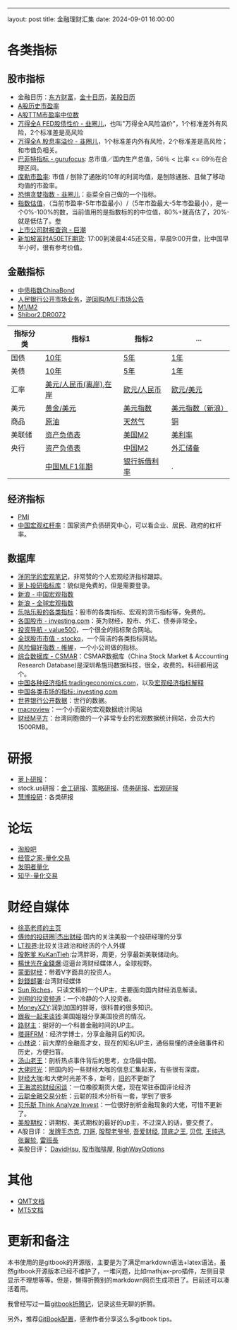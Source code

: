 ---
layout: post
title: 金融理财汇集
date: 2024-09-01 16:00:00

# 各类指标

## 股市指标

- 金融日历：[东方财富](https://data.eastmoney.com/cjrl/default.html)，[金十日历](https://rili.jin10.com/)，[美股日历](https://www.dailyfxasia.com/calendar)
- [A股历史市盈率](https://eniu.com/)
- [A股TTM市盈率中位数](https://legulegu.com/stockdata/a-ttm-lyr)
- [万得全A FED股债性价 - 韭圈儿](https://funddb.cn/site/fed)，也叫"万得全A风险溢价"，1个标准差外有风险，2个标准差是高风险
- [万得全A 股息率溢价 - 韭圈儿](https://funddb.cn/site/fed)，1个标准差内外有风险，2个标准差是高风险；和市值负相关。
- [巴菲特指标 - gurufocus](https://www.gurufocus.cn/indicator/global_market_valuation/CHN): 总市值／国内生产总值，56％ < 比率 <= 69％在合理区间。
- [席勒市盈率](https://www.gurufocus.cn/indicator/shiller_pe_chn): 市值 / 刨除了通胀的10年的利润均值，是刨除通胀、且做了移动均值的市盈率。
- [恐惧贪婪指数 - 韭圈儿](https://funddb.cn/tool/fear)：韭菜全自己做的一个指标。
- [指数估值](https://funddb.cn/site/index)，（当前市盈率-5年市盈最小）/（5年市盈最大-5年市盈最小），是一个0%-100%的数，当前值用的是指数标的的中位值，80%+就高估了，20%-就是低估了。[参](https://www.bilibili.com/video/BV1se4y1U7o6)
- [上市公司财报查询 - 巨潮](http://www.cninfo.com.cn/new/commonUrl/pageOfSearch?url=disclosure/list/search&lastPage=index)
- [新加坡富时A50ETF期货](https://cn.investing.com/indices/china-a50-chart): 17:00到凌晨4:45还交易，早晨9:00开盘，比中国早半小时，很有参考价值。

## 金融指标

- [中债指数ChinaBond](https://yield.chinabond.com.cn/cbweb-mn/indices/single_index_query?locale=zh_CN)
- [人民银行公开市场业务](http://www.pbc.gov.cn/zhengcehuobisi/125207/125213/125431/index.html)，[逆回购/MLF市场公告](http://www.pbc.gov.cn/zhengcehuobisi/125207/125213/125431/125475/index.html)
- [M1/M2](http://value500.com/M1.asp)
- [Shibor](https://www.shibor.org/shibor/shibortrend/)[2](http://value500.com/Shibor.asp),[DR007](https://www.chinamoney.com.cn/chinese/mkdatapm/)[2](https://www.chinamoney.com.cn/chinese/bkfrr/)



| 指标分类| 指标1    | 指标2 | ... | 
| ----   |----     |----   |---- |
| 国债    |[10年](https://cn.investing.com/rates-bonds/china-10-year-bond-yield) | [5年](https://cn.investing.com/rates-bonds/china-5-year-bond-yield)| [1年](https://cn.investing.com/rates-bonds/china-1-year-bond-yield)|
| 美债   | [10年](https://cn.investing.com/rates-bonds/u.s.-10-year-bond-yield)|[5年](https://cn.investing.com/rates-bonds/u.s.-5-year-bond-yield)|[1年](https://cn.investing.com/rates-bonds/u.s.-1-year-bond-yield)|
| 汇率   | [美元/人民币(离岸)](https://cn.investing.com/currencies/usd-cny),[在岸](https://finance.sina.com.cn/money/forex/hq/USDCNY.shtml)|  [欧元/人民币](https://cn.investing.com/currencies/eur-cnh) | [欧元/美元](https://cn.investing.com/currencies/eur-usd) | 
| 美元   | [黄金/美元](https://cn.investing.com/currencies/xau-usd) |[美元指数](https://cn.investing.com/indices/usdollar) | [美元指数（新浪）](https://finance.sina.com.cn/money/forex/hq/DINIW.shtml) |
| 商品   | [原油](https://www.dailyfxasia.com/crude-oil) | [天然气](https://www.dailyfxasia.com/natural-gas) |[铜](https://www.dailyfxasia.com/copper-price)| 
| 美联储 | [资产负债表](https://zh.tradingeconomics.com/united-states/central-bank-balance-sheet)| [美国M2](https://zh.tradingeconomics.com/united-states/money-supply-m2)|[美利率](https://zh.tradingeconomics.com/united-states/interest-rate)  |
| 央行    |[资产负债表](https://zh.tradingeconomics.com/china/central-bank-balance-sheet) |[中国M2](https://zh.tradingeconomics.com/china/money-supply-m2) |[外汇储备](https://zh.tradingeconomics.com/china/foreign-exchange-reserves) |
|        |[中国MLF1年期](https://zh.tradingeconomics.com/china/1-year-mlf-rate)|[银行拆借利率](https://zh.tradingeconomics.com/china/interbank-rate) |   .  |




## 经济指标

- [PMI](https://legulegu.com/stockdata/pmi)
- [中国宏观杠杆率](http://114.115.232.154:8080/)：国家资产负债研究中心，可以看企业、居民、政府的杠杆率。

## 数据库

- [洋同学的宏观笔记](https://zhengceku.fun/)，非常赞的个人宏观经济指标跟踪。
- [萝卜投研指标库](https://robo.datayes.com/v2/landing/indicator_library)：貌似是免费的，但是需要登录。
- [新浪 - 中国宏观指数](http://finance.sina.com.cn/mac/)
- [新浪 - 全球宏观指数](https://finance.sina.com.cn/worldmac/allindicator.shtml)
- [乐咕乐股的各类指标](https://legulegu.com/)：股市的各类指标、宏观的货币指标等，免费的。
- [各国股市 - investing.com](https://cn.investing.com/equities/)：英为财经，股市、外汇、债券非常全。
- [投资导航 - value500](http://value500.com/PE.asp)，一个很全的指标聚合网站。
- [全球股市市值 - stockq](https://www.stockq.org/economy/cap.php)，一个简洁的各类指标网站。
- [风险偏好指数 - 帷幄](https://www.weivol.cn/rai/)，一个小公司做的指标。
- [综合数据库 - CSMAR](https://cn.gtadata.com/)：CSMAR数据库（China Stock Market & Accounting Research Database)是深圳希施玛数据科技，很全，收费的。科研都用这个。
- [中国各种经济指标:tradingeconomics.com](https://zh.tradingeconomics.com/china/indicators)，以及[宏观经济指标解释](https://zhuanlan.zhihu.com/p/107296111)
- [中国各类市场的指标:.investing.com](https://cn.investing.com/)
- [世界银行公开数据](https://data.worldbank.org.cn/)：世行的数据。
- [macroview](https://www.macroview.club/)：一个小而密的宏观数据统计网站
- [财经M平方](https://sc.macromicro.me/macro/cn)：台湾同胞做的一个非常专业的宏观数据统计网站，会员大约1500RMB。

# 研报
- [萝卜研报](https://robo.datayes.com/v2/selection)：
- stock.us研报：[金工研报](https://stock.us/cn/report/quant)、[策略研报](https://stock.us/cn/report/strategy)、[债券研报](https://stock.us/cn/report/bond)、[宏观研报](https://stock.us/cn/report/macro)
- [慧博投研](http://www.hibor.com.cn/)：各类研报


# 论坛
- [淘股吧](https://www.taoguba.com.cn/bbs/)
- [经管之家-量化交易](https://bbs.pinggu.org/forum-2166-1.html)
- [发明者量化](https://www.fmz.com/bbs)
- [知乎-量化交易](https://www.zhihu.com/topic/19815465/hot)


# 财经自媒体

- [徐高老师的主页](http://www.chinacef.cn/index.php/experts/zjmain/experts_id/30)
- [傅帅的投研圈](https://mp.weixin.qq.com/mp/appmsgalbum?__biz=MzIwMzM1MDYyMw==&action=getalbum&album_id=2524008843035787264&scene=173&from_msgid=2247485862&from_itemidx=1&count=3&nolastread=1#wechat_redirect)\|[杰出财经](https://www.youtube.com/@F_Investing):国内的关注美股一个投研经理的分享
- [LT视界](https://www.youtube.com/c/lifetimeuscn):比较关注政治和经济的个人外媒
- [股乾爹 KuKanTieh](https://www.youtube.com/channel/UCDDneQi63kJAdr3i5VCPzHg):台湾胖哥，周更，分享最新美联储动向。
- [楊世光在金錢爆](https://www.youtube.com/c/%E9%87%91%E9%8C%A2%E7%88%86):逗逼台湾财经媒体人，全球视野。
- [蒙面财经](https://www.youtube.com/channel/UCjJklW6MyT2yjHEOrRu-FOA)：带着V字面具的投资人。
- [鈔錢部署](https://www.youtube.com/c/%E8%8F%AF%E8%A6%96%E5%84%AA%E9%81%B8-%E9%88%94%E9%8C%A2%E9%83%A8%E7%BD%B2):台湾财经媒体
- [Sun Riches](https://www.youtube.com/user/sun2823793)，只读文稿的一个UP主，主要面向国内财经消息解读。
- [刘翔的投资频道](https://www.youtube.com/channel/UC0e5c4U67Vm6sAVK0vxN3Uw)：一个冷静的个人投资者。
- [MoneyXZY](https://www.youtube.com/c/MoneyXYZ):润到加国的胖哥，很科普的很多知识。
- [跟我一起来谈钱](https://www.youtube.com/channel/UC5RtC9dKUJ9noJ4C6N4XnmQ):美国姐姐分享美国投资的情况。
- [路财主](https://www.youtube.com/channel/UCHiUGbWH0Tpudc6ImtKRWYg)：挺好的一个科普金融时间的UP主。
- [塔哥FRM](https://space.bilibili.com/1159020889/?spm_id_from=333.999.0.0)：经济学博士，分享金融背后的知识。
- [小林说](https://www.youtube.com/c/Lindsay%E8%AF%B4)：前大摩的金融高才女，现在的知名UP主，通俗易懂的讲金融事件和历史，方便扫盲。
- [汤山老王](https://www.youtube.com/c/%E6%B1%A4%E5%B1%B1%E8%80%81%E7%8E%8B/videos)：剖析热点事件背后的思考，立场偏中国。
- [大佬时光](https://www.youtube.com/channel/UCsk_KewWLxnd0Ecs0zMs1BQ)：把国内的一些财经大咖的信息汇集起来，有些很有深度。
- [财经大咖](https://www.youtube.com/channel/UCIu889D_vLfXvVUMdmM5APw):和大佬时光差不多，新号，[旧的](https://www.youtube.com/@Finance_and_Economics)不更新了
- [王海滨的财经闲谈](https://www.youtube.com/@wang_haibin)：一位橡胶期货大佬，现在常驻泰国评论经济
- [云聪金融交易分析](https://www.youtube.com/@yuncongtrade)：云聪的技术分析有一套，学到了很多
- [贝乐斯 Think Analyze Invest](https://www.youtube.com/@thinkanalyzeinvest)：一位很好剖析金融现象的大佬，可惜不更新了。
- [美股期权](https://www.youtube.com/@user-nc7zt4hq1u)：讲期权、美式期权的最好的up主，不过深入的话，要交费了。
- A股日评：
[发牌手杰克](https://space.bilibili.com/2142101977/),
[刀哥](https://space.bilibili.com/66559789),
[股帮老爷爷](https://space.bilibili.com/2064644818),
[吾爱财经](https://space.bilibili.com/96081167),
[顶底之王](https://space.bilibili.com/1508235842),
[贝侃](https://space.bilibili.com/1226974365),
[王纯迅](https://space.bilibili.com/479817898/),
[张翼轸](https://space.bilibili.com/396969839),
[雷班長](https://www.youtube.com/@-NFT)
- 美股日评：
[DavidHsu](https://www.youtube.com/@davidhsu5769),
[股市咖啡屋](https://www.youtube.com/@StockCafe/videos),
[RighWayOptions](https://www.youtube.com/@RightWayOptions)

# 其他
- [QMT文档](http://docs.thinktrader.net/vip/QMT/)
- [MT5文档](https://www.mql5.com/zh/docs)


# 更新和备注

本书使用的是gitbook的开源版，主要是为了满足markdown语法+latex语法，虽然gitbook开源版本已经不维护了，一堆问题，比如mathjax-pro插件，左侧目录显示不理想等等。但是，懒得折腾别的markdown网页生成项目了。目前还可以凑活着用。

我曾经写过一篇[gitbook折腾记](https://www.piginzoo.com/tech/2021/10/15/gitbook)，记录这些无聊的折腾。

另外，推荐[GitBook配置](https://mitudegaoyang.gitbooks.io/mybook/content/tools/GitBookConfigure.html)，感谢作者分享这么多gitbook tips。